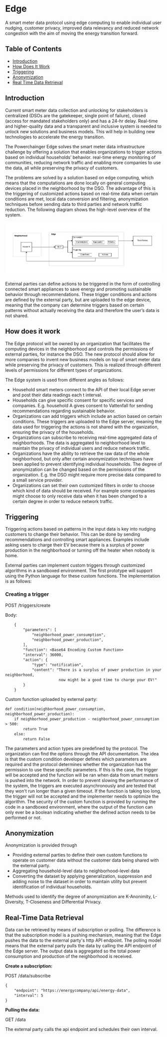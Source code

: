 # Edge

A smart meter data protocol using edge computing to enable individual user nudging, customer privacy, improved data relevancy and reduced network congestion with the aim of moving the energy transition forward.

## Table of Contents

* [Introduction](#introduction)
* [How Does It Work](#how-does-it-work)
* [Triggering](#triggering)
* [Anonymization](#anonymization)
* [Real Time Data Retrieval](#real-time-data-retrieval)


## Introduction
Current smart meter data collection and unlocking for stakeholders is centralized (DSOs are the gatekeeper, single point of failure), closed (access for mandated stakeholders only) and has a 24-hr delay. Real-time and higher-quality data and a transparent and inclusive system is needed to unlock new solutions and business models. This will help in building new technologies to accelerate the energy transition.

The Powerchainger Edge solves the smart meter data infrastructure challenge by offering a solution that enables organizations to trigger actions based on individual households’ behavior. real-time energy monitoring of communities, reducing network traffic and enabling more companies to use the data, all while preserving the privacy of customers. 

The problems are solved by a solution based on edge computing, which means that the computations are done locally on general computing devices placed in the neighborhood by the DSO. The advantage of this is the triggering of customized actions based on real-time data when certain conditions are met, local data conversion and filtering, anonymization techniques before sending data to third parties and network traffic reduction. The following diagram shows the high-level overview of the system.


![alt text](architecture.png "Title")



External parties can define actions to be triggered in the form of controlling connected smart appliances to save energy and promoting sustainable behavior through recommendations. These trigger conditions and actions are defined by the external party, but are uploaded to the edge device, meaning that the company can determine triggers based on certain patterns without actually receiving the data and therefore the user’s data is not shared. 


## How does it work
The Edge protocol will be owned by an organization that facilitates the computing devices in the neighborhood and controls the permissions of external parties, for instance the DSO. The new protocol should allow for more companies to invent new business models on top of smart meter data while preserving the privacy of customers. This is realized through different levels of permissions for different types of organizations. 

The Edge system is used from different angles as follows:
- Household smart meters connect to the API of their local Edge server and post their data readings each t interval.
- Households can give specific consent for specific services and companies. E.g. household A gives consent to Vattenfall for sending recommendations regarding sustainable behavior.
- Organizations can add triggers which include an action based on certain conditions. These triggers are uploaded to the Edge server, meaning the data used for triggering the actions is not shared with the organization, ensuring the privacy of the households.
- Organizations can subscribe to receiving real-time aggregated data of neighborhoods. The data is aggregated to neighborhood level to maintain the privacy of individual users and reduce network traffic.
- Organizations have the ability to retrieve the raw data of the whole neighborhood, but only after certain anonymization techniques have been applied to prevent identifying individual households. The degree of anonymization can be changed based on the permissions of the organization. E.g. the DSO might require more precise data compared to a small service provider.
- Organizations can set their own customized filters in order to choose which kind of data should be received. For example some companies might choose to only receive data when it has been changed to a certain degree in order to reduce network traffic. 

## Triggering
Triggering actions based on patterns in the input data is key into nudging customers to change their behavior. 
This can be done by sending recommendations and controlling smart appliances. Examples include asking users to charge their EV because there is a surplus of power production in the neighborhood or turning off the heater when nobody is home.

External parties can implement custom triggers through customized algorithms 
in a sandboxed environment. The first prototype will support using the Python language for these custom functions.
The implementation is as follows:

### Creating a trigger

POST /triggers/create

Body:
```
    {
        "parameters": [
            "neighborhood_power_consumption",
            "neighborhood_power_production",
        ],
        "function": <Base64 Encoding Custom Function>
        "interval": 36000,
        "action": {
            "type": "notification",
            "content": "There is a surplus of power production in your neighborhood, 
                        now might be a good time to charge your EV!"
        }
    }
```

Custom function uploaded by external party:
```
def condition(neighborhood_power_consumption, neighborhood_power_production):
    if neighborhood_power_production - neighborhood_power_consumption > 500:
        return True
    else:
        return False
```

The parameters and action types are predefined by the protocol. The organization can find the options through the API documentation. 
The idea is that the custom condition developer defines which parameters are required and the protocol determines whether
the organization has the permission to use these specific parameters. If this is the case, the trigger will be accepted
and the function will be ran when data from smart meters is pushed into the network. In order to prevent slowing the performance of the system, the triggers are executed asynchronously and are tested
that they won't run longer than a given timeout. If the function is taking too long, the trigger will not be accepted and the implementer needs to optimize the algorithm. The security of the custom function is provided by running the code in a sandboxed environment, where the output of the function can only ever be a boolean indicating whether the defined action needs to be performed or not.

## Anonymization

Anonymization is provided through
- Providing external parties to define their own custom functions to operate on customer data without the customer data being shared with the external party.
- Aggregating household-level data to neighborhood-level data
- Converting the dataset by applying generalization, suppression and adding noise to the dataset in order to maintain utility but prevent identification of individual households.

Methods used to identify the degree of anonymization are K-Anonimity, L-Diversity, T-Closeness and Differential Privacy.

## Real-Time Data Retrieval
Data can be retrieved by means of subscription or polling. The difference is that the subscription model is a pushing mechanism, meaning that the Edge pushes the data to the external party's http API endpoint. The polling model means that the external party pulls the data by calling the API endpoint of the Edge server.
The output data is aggregated so the total power consumption and production of the neighborhood is received. 

**Create a subscription:**

POST /data/subscribe
```
{
    "endpoint": "https://energycompany/api/energy-data",
    "interval": 5
}
```

**Pulling the data:**

GET /data

The external party calls the api endpoint and schedules their own interval.

